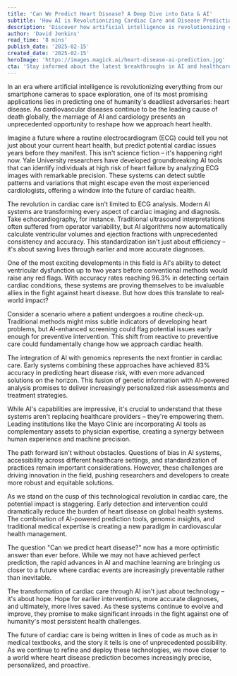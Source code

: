 ```yaml
---
title: 'Can We Predict Heart Disease? A Deep Dive into Data & AI'
subtitle: 'How AI is Revolutionizing Cardiac Care and Disease Prediction'
description: 'Discover how artificial intelligence is revolutionizing cardiac care, with new AI tools achieving up to 96.3% accuracy in predicting heart conditions. From ECG analysis to genomic integration, explore how this technology is transforming the future of heart disease prevention and treatment.'
author: 'David Jenkins'
read_time: '8 mins'
publish_date: '2025-02-15'
created_date: '2025-02-15'
heroImage: 'https://images.magick.ai/heart-disease-ai-prediction.jpg'
cta: 'Stay informed about the latest breakthroughs in AI and healthcare by following us on LinkedIn. Join a community of forward-thinking professionals shaping the future of medical technology.'
---
```


In an era where artificial intelligence is revolutionizing everything from our smartphone cameras to space exploration, one of its most promising applications lies in predicting one of humanity's deadliest adversaries: heart disease. As cardiovascular diseases continue to be the leading cause of death globally, the marriage of AI and cardiology presents an unprecedented opportunity to reshape how we approach heart health.

Imagine a future where a routine electrocardiogram (ECG) could tell you not just about your current heart health, but predict potential cardiac issues years before they manifest. This isn't science fiction – it's happening right now. Yale University researchers have developed groundbreaking AI tools that can identify individuals at high risk of heart failure by analyzing ECG images with remarkable precision. These systems can detect subtle patterns and variations that might escape even the most experienced cardiologists, offering a window into the future of cardiac health.

The revolution in cardiac care isn't limited to ECG analysis. Modern AI systems are transforming every aspect of cardiac imaging and diagnosis. Take echocardiography, for instance. Traditional ultrasound interpretations often suffered from operator variability, but AI algorithms now automatically calculate ventricular volumes and ejection fractions with unprecedented consistency and accuracy. This standardization isn't just about efficiency – it's about saving lives through earlier and more accurate diagnoses.

One of the most exciting developments in this field is AI's ability to detect ventricular dysfunction up to two years before conventional methods would raise any red flags. With accuracy rates reaching 96.3% in detecting certain cardiac conditions, these systems are proving themselves to be invaluable allies in the fight against heart disease. But how does this translate to real-world impact?

Consider a scenario where a patient undergoes a routine check-up. Traditional methods might miss subtle indicators of developing heart problems, but AI-enhanced screening could flag potential issues early enough for preventive intervention. This shift from reactive to preventive care could fundamentally change how we approach cardiac health.

The integration of AI with genomics represents the next frontier in cardiac care. Early systems combining these approaches have achieved 83% accuracy in predicting heart disease risk, with even more advanced solutions on the horizon. This fusion of genetic information with AI-powered analysis promises to deliver increasingly personalized risk assessments and treatment strategies.

While AI's capabilities are impressive, it's crucial to understand that these systems aren't replacing healthcare providers – they're empowering them. Leading institutions like the Mayo Clinic are incorporating AI tools as complementary assets to physician expertise, creating a synergy between human experience and machine precision.

The path forward isn't without obstacles. Questions of bias in AI systems, accessibility across different healthcare settings, and standardization of practices remain important considerations. However, these challenges are driving innovation in the field, pushing researchers and developers to create more robust and equitable solutions.

As we stand on the cusp of this technological revolution in cardiac care, the potential impact is staggering. Early detection and intervention could dramatically reduce the burden of heart disease on global health systems. The combination of AI-powered prediction tools, genomic insights, and traditional medical expertise is creating a new paradigm in cardiovascular health management.

The question "Can we predict heart disease?" now has a more optimistic answer than ever before. While we may not have achieved perfect prediction, the rapid advances in AI and machine learning are bringing us closer to a future where cardiac events are increasingly preventable rather than inevitable.

The transformation of cardiac care through AI isn't just about technology – it's about hope. Hope for earlier interventions, more accurate diagnoses, and ultimately, more lives saved. As these systems continue to evolve and improve, they promise to make significant inroads in the fight against one of humanity's most persistent health challenges.

The future of cardiac care is being written in lines of code as much as in medical textbooks, and the story it tells is one of unprecedented possibility. As we continue to refine and deploy these technologies, we move closer to a world where heart disease prediction becomes increasingly precise, personalized, and proactive.